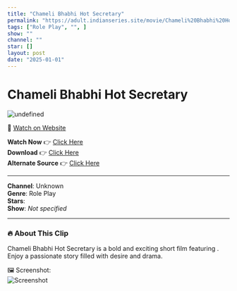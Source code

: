 ```yaml
---
title: "Chameli Bhabhi Hot Secretary"
permalink: "https://adult.indianseries.site/movie/Chameli%20Bhabhi%20Hot%20Secretary"
tags: ["Role Play", "", ]
show: ""
channel: ""
star: []
layout: post
date: "2025-01-01"
---
```


# Chameli Bhabhi Hot Secretary

![undefined](https://desisins.com/wp-content/uploads/2024/08/Chameli-Bhabhi-DesiSins.com_cleanup.jpg)

🔗 [Watch on Website](https://adult.indianseries.site/movie/Chameli%20Bhabhi%20Hot%20Secretary)

**Watch Now** 👉 [Click Here](https://adult.indianseries.site/movie/Chameli%20Bhabhi%20Hot%20Secretary)  
**Download** 👉 [Click Here](https://adult.indianseries.site/movie/Chameli%20Bhabhi%20Hot%20Secretary)  
**Alternate Source** 👉 [Click Here](https://adult.indianseries.site/movie/Chameli%20Bhabhi%20Hot%20Secretary)

---

**Channel**: Unknown  
**Genre**: Role Play  
**Stars**:   
**Show**: *Not specified*

---

### 🔥 About This Clip

Chameli Bhabhi Hot Secretary is a bold and exciting short film featuring . Enjoy a passionate story filled with desire and drama.
 
🖼️ Screenshot:  
![Screenshot](https://desisins.com/wp-content/uploads/2024/08/Chameli-Bhabhi-DesiSins.com_cleanup.jpg)
